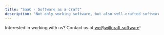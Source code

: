 ```yaml
---
title: "SaaC - Software as a Craft"
description: "Not only working software, but also well-crafted software."
---
```


Interested in working with us? Contact us at we@willcraft.software!
